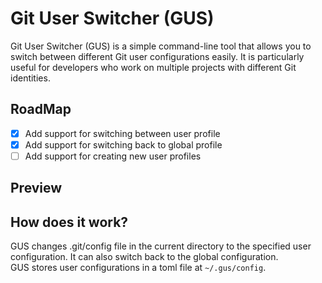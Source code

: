 # Git User Switcher (GUS)
Git User Switcher (GUS) is a simple command-line tool that allows you to switch between different Git user configurations easily. It is particularly useful for developers who work on multiple projects with different Git identities.

## RoadMap
- [x] Add support for switching between user profile
- [x] Add support for switching back to global profile
- [ ] Add support for creating new user profiles

## Preview

## How does it work?
GUS changes .git/config file in the current directory to the specified user configuration. It can also switch back to the global configuration. <br/>
GUS stores user configurations in a toml file at `~/.gus/config`.

